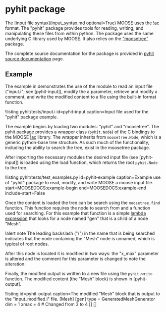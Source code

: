 # pyhit package

The [input file syntax](input_syntax.md optional=True) MOOSE uses the [!ac](HIT) format. The "pyhit" package
provides tools for reading, writing, and manipulating these files from within python. The package
uses the same underlying C library used by MOOSE. It also relies on the
["moosetree"](python/moosetree/index.md) package.

The complete source documentation for the package is provided in
[pyhit source documentation](python/source/pyhit/pyhit.md) page.

## Example

The example in demonstrates the use of the module to read an input file ("input.i"; see [pyhit-input]), modify
the a parameter, retrieve and modify a comment, and write the modified content to a file using the
built-in format function.

!listing pyhit/tests/input.i id=pyhit-input caption=Input file used for the "pyhit" package example.

The example begins by loading two modules: "pyhit" and "moosetree". The pyhit package provides
a wrapper class (`pyhit.Node`) of the C bindings to the MOOSE [!ac](HIT) library. The wrapper
inherits from `moosetree.Node`, which is a generic python-base tree structure. As such much of
the functionality, including the ability to search the tree, exist in the moosetree package.

After importing the necessary modules the desired input file (see [pyhit-input]) is loaded using
the load function, which returns the root `pyhit.Node` to the tree.

!listing pyhit/tests/test_examples.py id=pyhit-example caption=Example use of "pyhit" package to read, modify, and write MOOSE a moose input file.
         start=MOOSEDOCS:example-begin end=MOOSEDOCS:example-end include-start=False

Once the content is loaded the tree can be search using the `moosetree.find` function. This
function requires the node to search from and a function used for searching. For this example that
function is a simple [lambda expression](https://docs.python.org/3/tutorial/controlflow.html?highlight=lambda#lambda-expressions)
that looks for a node named "gen" that is a child of a node "Mesh".

!alert note
The leading backslash ("/") in the name that is being searched indicates that the node containing
the "Mesh" node is unnamed, which is typical of root nodes.

After this node is located it is modified in two ways: the "x_max" parameter is altered and
the comment for this parameter is changed to note the alteration.

Finally, the modified output is written to a new file using the `pyhit.write` function. The
modified content (the "Mesh" block) is shown in [pyhit-output].


!listing id=pyhit-output caption=The modified "Mesh" block that is output to the "input_modified.i" file.
[Mesh]
  [gen]
    type = GeneratedMeshGenerator
    dim = 1
    xmax = 4 # Changed from 3 to 4
  []
[]
